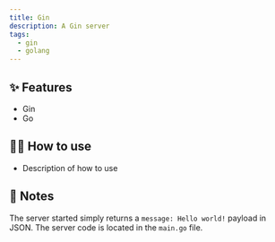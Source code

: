 ```yaml
---
title: Gin
description: A Gin server
tags:
  - gin
  - golang
---
```


## ✨ Features

- Gin
- Go

## 💁‍♀️ How to use

- Description of how to use

## 📝 Notes

The server started simply returns a `message: Hello world!` payload in JSON. The server code is located in the `main.go` file.
